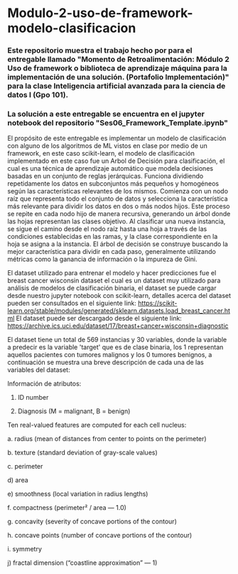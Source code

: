 # Modulo-2-uso-de-framework-modelo-clasificacion
### Este repositorio muestra el trabajo hecho por para el entregable llamado "Momento de Retroalimentación: Módulo 2 Uso de framework o biblioteca de aprendizaje máquina para la implementación de una solución. (Portafolio Implementación)" para la clase Inteligencia artificial avanzada para la ciencia de datos I (Gpo 101).
### La solución a este entregable se encuentra en el jupyter notebook del repositorio "Ses06_Framework_Template.ipynb"

El propósito de este entregable es implementar un modelo de clasificación con alguno de los algoritmos de ML vistos en clase por medio de un framework, en este caso scikit-learn, el modelo de clasificación implementado en este caso fue un Arbol de Decisión para clasificación, el cual es una técnica de aprendizaje automático que modela decisiones basadas en un conjunto de reglas jerárquicas. Funciona dividiendo repetidamente los datos en subconjuntos más pequeños y homogéneos según las características relevantes de los mismos. Comienza con un nodo raíz que representa todo el conjunto de datos y selecciona la característica más relevante para dividir los datos en dos o más nodos hijos. Este proceso se repite en cada nodo hijo de manera recursiva, generando un árbol donde las hojas representan las clases objetivo. Al clasificar una nueva instancia, se sigue el camino desde el nodo raíz hasta una hoja a través de las condiciones establecidas en las ramas, y la clase correspondiente en la hoja se asigna a la instancia. El árbol de decisión se construye buscando la mejor característica para dividir en cada paso, generalmente utilizando métricas como la ganancia de información o la impureza de Gini.

El dataset utilizado para entrenar el modelo y hacer predicciones fue el breast cancer wisconsin dataset el cual es un dataset
muy utilizado para análisis de modelos de clasificación binaria, el dataset se puede cargar desde nuestro jupyter notebook con scikit-learn, detalles acerca del dataset pueden ser consultados
en el siguiente link: https://scikit-learn.org/stable/modules/generated/sklearn.datasets.load_breast_cancer.html 
El dataset puede ser descargado desde el siguiente link: https://archive.ics.uci.edu/dataset/17/breast+cancer+wisconsin+diagnostic

El dataset tiene un total de 569 instancias y 30 variables, donde la variable a predecir es la variable 'target' que es de clase binaria, los 1 representan aquellos pacientes con tumores malignos y los 0 
tumores benignos, a continuación se muestra una breve descripción de cada una de las variables del dataset:

Información de atributos:
1. ID number

2. Diagnosis (M = malignant, B = benign)

Ten real-valued features are computed for each cell nucleus:

a. radius (mean of distances from center to points on the perimeter)

b. texture (standard deviation of gray-scale values)

c. perimeter

d) area

e) smoothness (local variation in radius lengths)

f. compactness (perimeter² / area — 1.0)

g. concavity (severity of concave portions of the contour)

h. concave points (number of concave portions of the contour)

i. symmetry

j) fractal dimension (“coastline approximation” — 1)
